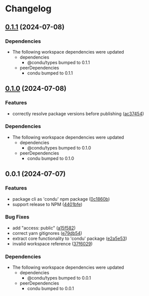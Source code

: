 # Changelog

## [0.1.1](https://github.com/niieani/toolchain/compare/@condu-feature/gitignore@0.1.0...@condu-feature/gitignore@0.1.1) (2024-07-08)


### Dependencies

* The following workspace dependencies were updated
  * dependencies
    * @condu/types bumped to 0.1.1
  * peerDependencies
    * condu bumped to 0.1.1

## [0.1.0](https://github.com/niieani/toolchain/compare/@condu-feature/gitignore@0.0.1...@condu-feature/gitignore@0.1.0) (2024-07-08)


### Features

* correctly resolve package versions before publishing ([ac37454](https://github.com/niieani/toolchain/commit/ac374544ecb35ad3c3f27a830f24276928168306))


### Dependencies

* The following workspace dependencies were updated
  * dependencies
    * @condu/types bumped to 0.1.0
  * peerDependencies
    * condu bumped to 0.1.0

## 0.0.1 (2024-07-07)


### Features

* package cli as 'condu' npm package ([0c1860b](https://github.com/niieani/toolchain/commit/0c1860bc4ccc11d89fce8c938f9d5e70d88a9c98))
* support release to NPM ([4401bfe](https://github.com/niieani/toolchain/commit/4401bfe7a457ea3fb516d0165b89652aa3ef5200))


### Bug Fixes

* add "access: public" ([a15f582](https://github.com/niieani/toolchain/commit/a15f5827715367a3cdd2d39edbb7c63af7b2f9a8))
* correct yarn gitignores ([e79db54](https://github.com/niieani/toolchain/commit/e79db54e78a41157ae90a2f6e5ac648fda602c27))
* extract core functionality to 'condu' package ([e2a5e53](https://github.com/niieani/toolchain/commit/e2a5e539f7aeaadedd3359d8bf80591f3e4ee258))
* invalid workspace reference ([37f6029](https://github.com/niieani/toolchain/commit/37f6029848a43f06627f0ee2f7fcef4e535a7d07))


### Dependencies

* The following workspace dependencies were updated
  * dependencies
    * @condu/types bumped to 0.0.1
  * peerDependencies
    * condu bumped to 0.0.1
